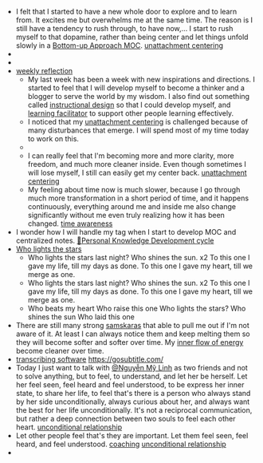 - I felt that I started to have a new whole door to explore and to learn from. It excites me but overwhelms me at the same time. The reason is I still have a tendency to rush through, to have now,... I start to rush myself to that dopamine, rather than being center and let things unfold slowly in a [Bottom-up Approach MOC](<Bottom-up Approach MOC.md>). [unattachment centering](<unattachment centering.md>)
- 
- 
- [weekly reflection](<weekly reflection.md>) 
    - My last week has been a week with new inspirations and directions. I started to feel that I will develop myself to become a thinker and a blogger to serve the world by my wisdom. I also find out something called [instructional design](<instructional design.md>) so that I could develop myself, and [learning facilitator](<learning facilitator.md>) to support other people learning effectively.
    - I noticed that my [unattachment centering](<unattachment centering.md>) is challenged because of many disturbances that emerge. I will spend most of my time today to work on this.
    - 
    - I can really feel that I'm becoming more and more clarity, more freedom, and much more cleaner inside. Even though sometimes I will lose myself, I still can easily get my center back. [unattachment centering](<unattachment centering.md>)
    - My feeling about time now is much slower, because I go through much more transformation in a short period of time, and it happens continuously, everything around me and inside me also change significantly without me even truly realizing how it has been changed. [time awareness](<time awareness.md>)
- I wonder how I will handle my tag when I start to develop MOC and centralized notes. [🌱Personal Knowledge Development cycle  ](<🌱Personal Knowledge Development cycle  .md>)
- [Who lights the stars](<Who lights the stars.md>)
    - Who lights the stars last night?
Who shines the sun. x2 
To this one I gave my life, till my days as done.
To this one I gave my heart, till we merge as one.
    - Who lights the stars last night?
Who shines the sun. x2 
To this one I gave my life, till my days as done.
To this one I gave my heart, till we merge as one.
    - Who beats my heart
Who raise this one
Who lights the stars?
Who shines the sun
Who laid this one
- There are still many strong [samskaras](<samskaras.md>) that able to pull me out if I'm not aware of it. At least I can always notice them and keep melting them so they will become softer and softer over time. My [inner flow of energy](<inner flow of energy.md>) become cleaner over time. 
-  [transcribing software](<transcribing software.md>) https://gosubtitle.com/
- Today I just want to talk with [@Nguyễn Mỹ Linh](<@Nguyễn Mỹ Linh.md>) as two friends and not to solve anything, but to feel, to understand, and let her be herself. Let her feel seen, feel heard and feel understood, to be express her inner state, to share her life, to feel that's there is a person who always stand by her side unconditionally, always curious about her, and always want the best for her life unconditionally. It's not a reciprocal communication, but rather a deep connection between two souls to feel each other heart. [unconditional relationship](<unconditional relationship.md>)
- Let other people feel that's they are important. Let them feel seen, feel heard, and feel understood. [coaching](<coaching.md>) [unconditional relationship](<unconditional relationship.md>)
- 
